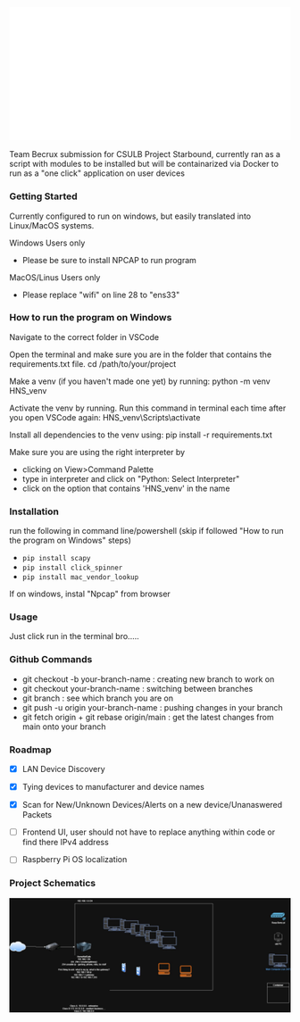                         
![Logo](</images/logo.png>)                                

Team Becrux submission for CSULB Project Starbound, currently ran as a script with modules to be installed but will be containarized via Docker to run as a "one click" application on user devices 

### Getting Started
Currently configured to run on windows, but easily translated into Linux/MacOS systems. 

Windows Users only 
- Please be sure to install NPCAP to run program

MacOS/Linus Users only
- Please replace "wifi" on line 28 to "ens33"

### How to run the program on Windows

Navigate to the correct folder in VSCode

Open the terminal and make sure you are in the folder that contains the requirements.txt file.
cd /path/to/your/project

Make a venv (if you haven't made one yet) by running:
python -m venv HNS_venv

Activate the venv by running. Run this command in terminal each time after you open VSCode again:
HNS_venv\Scripts\activate

Install all dependencies to the venv using:
pip install -r requirements.txt

Make sure you are using the right interpreter by
- clicking on View>Command Palette
- type in interpreter and click on "Python: Select Interpreter"
- click on the option that contains 'HNS_venv' in the name

### Installation
run the following in command line/powershell (skip if followed "How to run the program on Windows" steps)

- `pip install scapy`
- `pip install click_spinner`
- `pip install mac_vendor_lookup`

If on windows, instal "Npcap" from browser

### Usage
Just click run in the terminal bro.....

### Github Commands
- git checkout -b your-branch-name : creating new branch to work on
- git checkout your-branch-name : switching between branches
- git branch : see which branch you are on
- git push -u origin your-branch-name : pushing changes in your branch
- git fetch origin + git rebase origin/main : get the latest changes from main onto your branch

### Roadmap
- [x] LAN Device Discovery
- [x] Tying devices to manufacturer and device names 
- [x] Scan for New/Unknown Devices/Alerts on a new device/Unanaswered Packets
- [ ] Frontend UI, user should not have to replace anything within code or find there IPv4 address 
- [ ] Raspberry Pi OS localization


### Project Schematics
![alt text](/images/image.png) 
